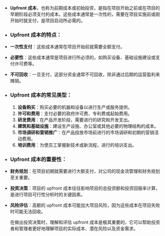 - **Upfront 成本**，也称为前期成本或初始投资，是指在项目开始之前或在项目的早期阶段必须支付的成本。这些成本通常是一次性的，需要在项目实施前或刚开始时就支付，是项目启动所必需的。
- ### Upfront 成本的特点：
- **一次性支付**：这些成本通常在项目开始前就需要全额支付。
- **必要性**：这些成本通常是项目进行所必须的，如购买设备、基础设施建设或支付许可费等。
- **不可回收**：一旦支付，这部分资金通常不可回收，除非通过后期的运营盈利来摊销。
- ### Upfront 成本的常见类型：
  1. **设备购买**：购买必要的机器和设备以进行生产或服务提供。
  2. **许可和费用**：支付必要的政府许可费、专利费或起始费用。
  3. **研发费用**：在产品开发阶段，需要进行的研究和开发支出。
  4. **建筑和基础设施**：建设生产设施、办公室或其他必要的物理结构的成本。
  5. **市场调研和营销推广**：在产品投放市场前进行的市场调研和初期的营销活动费用。
  6. **培训费用**：为使员工掌握新技术或新流程，进行的培训支出。
- ### Upfront 成本的重要性：
- **财务规划**：在项目初期就需要进行大额支付，对公司的现金流管理和财务规划至关重要。
- **投资决策**：项目的 upfront 成本往往影响项目的总投资额和投资回报率计算，是进行项目可行性分析时的关键因素。
- **风险评估**：高额的 upfront 成本可能加大项目风险，因为这些成本在项目失败时可能无法回收。
  
  在做出投资决策时，理解和评估 upfront 成本是极其重要的，它可以帮助投资者和管理者更好地理解项目的实际成本、潜在风险以及资金需求。